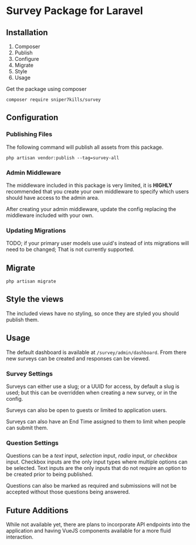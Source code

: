 # Survey Package for Laravel

## Installation
1. Composer 
2. Publish
3. Configure
4. Migrate
5. Style
6. Usage

Get the package using composer
```shell script
composer require sniper7kills/survey
```

## Configuration

### Publishing Files
The following command will publish all assets from this package.
```shell script
php artisan vendor:publish --tag=survey-all
```
### Admin Middleware
The middleware included in this package is very limited, 
it is **HIGHLY** recommended that you create your own middleware
to specify which users should have access to the admin area.

After creating your admin middleware, update the config replacing
the middleware included with your own.

### Updating Migrations
TODO; if your primary user models use uuid's instead of ints migrations will need to be changed;
That is not currently supported.

## Migrate
```shell script
php artisan migrate
```

## Style the views
The included views have no styling, so once they are styled you should publish them.

## Usage
The default dashboard is available at `/survey/admin/dashboard`.
From there new surveys can be created and responses can be viewed.

### Survey Settings
Surveys can either use a slug; or a UUID for access, by default a 
slug is used; but this can be overridden when creating a new survey, or in the config.

Surveys can also be open to guests or limited to application users.

Surveys can also have an End Time assigned to them to limit when people can submit them.

### Question Settings
Questions can be a *text* input, *selection* input, *radio* input, or *checkbox* input.
Checkbox inputs are the only input types where multiple options can be selected. Text inputs
are the only inputs that do not require an option to be created prior to being published.

Questions can also be marked as required and submissions will not be accepted without those questions being answered.

## Future Additions
While not available yet, there are plans to incorporate API endpoints into the application
and having VueJS components available for a more fluid interaction.